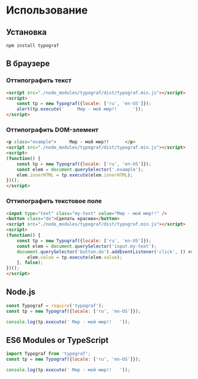 # Использование

## Установка
```
npm install typograf
```

## В браузере

### Оттипографить текст
```HTML
<script src="./node_modules/typograf/dist/typograf.min.js"></script>
<script>
    const tp = new Typograf({locale: ['ru', 'en-US']});
    alert(tp.execute('     Мир - мой мир!!      '));
</script>
```

### Оттипографить DOM-элемент
```HTML
<p class="example">     Мир - мой мир!!      </p>
<script src="./node_modules/typograf/dist/typograf.min.js"></script>
<script>
(function() {
    const tp = new Typograf({locale: ['ru', 'en-US']});
    const elem = document.querySelector('.example');
    elem.innerHTML = tp.execute(elem.innerHTML);
})();
</script>
```
### Оттипографить текстовое поле
```HTML
<input type="text" class="my-text" value="Мир - мой мир!!" />
<button class="do">Сделать красиво</button>
<script src="./node_modules/typograf/dist/typograf.min.js"></script>
<script>
(function() {
    const tp = new Typograf({locale: ['ru', 'en-US']});
    const elem = document.querySelector('input.my-text');
    document.querySelector('button.do').addEventListener('click', () => {
        elem.value = tp.execute(elem.value);
    }, false);
})();
</script>
```

## Node.js
```js
const Typograf = require('typograf');
const tp = new Typograf({locale: ['ru', 'en-US']});

console.log(tp.execute(' Мир - мой мир!!   '));
```

## ES6 Modules or TypeScript
```js
import Typograf from 'typograf';
const tp = new Typograf({locale: ['ru', 'en-US']});

console.log(tp.execute(' Мир - мой мир!!   '));
```
